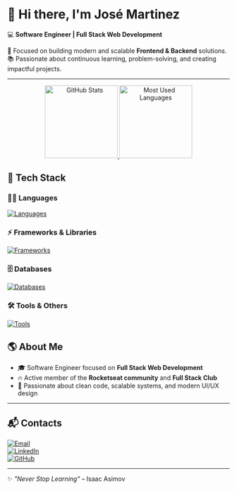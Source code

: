 # 👋 Hi there, I'm José Martinez  

💻 **Software Engineer | Full Stack Web Development**  

🚀 Focused on building modern and scalable **Frontend & Backend** solutions.  
📚 Passionate about continuous learning, problem-solving, and creating impactful projects.  

---

<div align="center">

<a href="https://github.com/jose26362780">
  <img height="165" src="https://github-readme-stats.vercel.app/api?username=jose26362780&show_icons=true&theme=github_dark&hide_border=true" alt="GitHub Stats" />
</a>
<a href="https://github.com/jose26362780">
  <img height="165" src="https://github-readme-stats.vercel.app/api/top-langs/?username=jose26362780&layout=compact&langs_count=8&theme=github_dark&hide_border=true" alt="Most Used Languages" />
</a>

</div>



## 🚀 Tech Stack  

### 👨‍💻 Languages  
[![Languages](https://skillicons.dev/icons?i=js,ts,html,css)](https://skillicons.dev)

### ⚡ Frameworks & Libraries  
[![Frameworks](https://skillicons.dev/icons?i=react,next,styledcomponents,tailwind,shadcn)](https://skillicons.dev)

### 🗄️ Databases  
[![Databases](https://skillicons.dev/icons?i=mysql,postgres)](https://skillicons.dev)

### 🛠️ Tools & Others  
[![Tools](https://skillicons.dev/icons?i=nodejs,prisma,docker,git,github,figma,vscode)](https://skillicons.dev)



## 🌎 About Me  

- 🎓 Software Engineer focused on **Full Stack Web Development**  
- 🔥 Active member of the **Rocketseat community** and **Full Stack Club**  
- 🎯 Passionate about clean code, scalable systems, and modern UI/UX design  

---

## 📬 Contacts  

[![Email](https://img.shields.io/badge/Email-juniorjose1925%40gmail.com-red?style=for-the-badge&logo=gmail)](mailto:juniorjose1925@gmail.com)  
[![LinkedIn](https://img.shields.io/badge/LinkedIn-Jose%20Martinez-blue?style=for-the-badge&logo=linkedin)](https://www.linkedin.com/in/jose-martinez-352032222/)  
[![GitHub](https://img.shields.io/badge/GitHub-jose26362780-black?style=for-the-badge&logo=github)](https://github.com/jose26362780)  

---

✨ *"Never Stop Learning"* – Isaac Asimov
